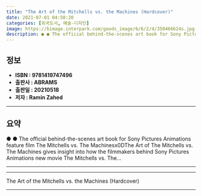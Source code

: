 ```yaml
---
title: "The Art of the Mitchells vs. the Machines (Hardcover)"
date: 2021-07-01 04:50:20
categories: [외국도서, 예술-디자인]
image: https://bimage.interpark.com/goods_image/6/6/2/4/350466624s.jpg
description: ● ● The official behind-the-scenes art book for Sony Pictures Animations feature film The Mitchells vs. The Machinesx0DThe Art of The Mitchells vs. The Machin
---
```


## **정보**

- **ISBN : 9781419747496**
- **출판사 : ABRAMS**
- **출판일 : 20210518**
- **저자 : Ramin Zahed**

------



## **요약**

●  ●  The official behind-the-scenes art book for Sony Pictures Animations feature film The Mitchells vs. The Machinesx0DThe Art of The Mitchells vs. The Machines gives insight into how the filmmakers behind Sony Pictures Animations new movie The Mitchells vs. The... 

------



------


The Art of the Mitchells vs. the Machines (Hardcover) 

------


